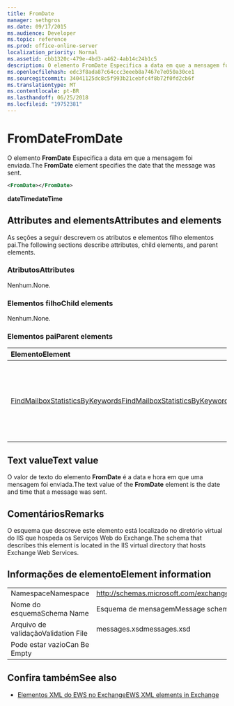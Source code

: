 ```yaml
---
title: FromDate
manager: sethgros
ms.date: 09/17/2015
ms.audience: Developer
ms.topic: reference
ms.prod: office-online-server
localization_priority: Normal
ms.assetid: cbb1320c-479e-4bd3-a462-4ab14c24b1c5
description: O elemento FromDate Especifica a data em que a mensagem foi enviada.
ms.openlocfilehash: edc3f8ada87c64ccc3eeeb8a7467e7e050a30ce1
ms.sourcegitcommit: 34041125dc8c5f993b21cebfc4f8b72f0fd2cb6f
ms.translationtype: MT
ms.contentlocale: pt-BR
ms.lasthandoff: 06/25/2018
ms.locfileid: "19752381"
---
```

# <a name="fromdate"></a><span data-ttu-id="31a71-103">FromDate</span><span class="sxs-lookup"><span data-stu-id="31a71-103">FromDate</span></span>

<span data-ttu-id="31a71-104">O elemento **FromDate** Especifica a data em que a mensagem foi enviada.</span><span class="sxs-lookup"><span data-stu-id="31a71-104">The **FromDate** element specifies the date that the message was sent.</span></span> 
  
```XML
<FromDate></FromDate>
```

 <span data-ttu-id="31a71-105">**dateTime**</span><span class="sxs-lookup"><span data-stu-id="31a71-105">**dateTime**</span></span>
## <a name="attributes-and-elements"></a><span data-ttu-id="31a71-106">Attributes and elements</span><span class="sxs-lookup"><span data-stu-id="31a71-106">Attributes and elements</span></span>

<span data-ttu-id="31a71-107">As seções a seguir descrevem os atributos e elementos filho elementos pai.</span><span class="sxs-lookup"><span data-stu-id="31a71-107">The following sections describe attributes, child elements, and parent elements.</span></span>
  
### <a name="attributes"></a><span data-ttu-id="31a71-108">Atributos</span><span class="sxs-lookup"><span data-stu-id="31a71-108">Attributes</span></span>

<span data-ttu-id="31a71-109">Nenhum.</span><span class="sxs-lookup"><span data-stu-id="31a71-109">None.</span></span>
  
### <a name="child-elements"></a><span data-ttu-id="31a71-110">Elementos filho</span><span class="sxs-lookup"><span data-stu-id="31a71-110">Child elements</span></span>

<span data-ttu-id="31a71-111">Nenhum.</span><span class="sxs-lookup"><span data-stu-id="31a71-111">None.</span></span>
  
### <a name="parent-elements"></a><span data-ttu-id="31a71-112">Elementos pai</span><span class="sxs-lookup"><span data-stu-id="31a71-112">Parent elements</span></span>

|<span data-ttu-id="31a71-113">**Elemento**</span><span class="sxs-lookup"><span data-stu-id="31a71-113">**Element**</span></span>|<span data-ttu-id="31a71-114">**Descrição**</span><span class="sxs-lookup"><span data-stu-id="31a71-114">**Description**</span></span>|
|:-----|:-----|
|[<span data-ttu-id="31a71-115">FindMailboxStatisticsByKeywords</span><span class="sxs-lookup"><span data-stu-id="31a71-115">FindMailboxStatisticsByKeywords</span></span>](findmailboxstatisticsbykeywords.md) <br/> |<span data-ttu-id="31a71-116">Especifica uma solicitação para pesquisar por palavra-chave estatísticas de caixa de correio.</span><span class="sxs-lookup"><span data-stu-id="31a71-116">Specifies a request to search for mailbox statistics by keyword.</span></span>  <br/> |
   
## <a name="text-value"></a><span data-ttu-id="31a71-117">Text value</span><span class="sxs-lookup"><span data-stu-id="31a71-117">Text value</span></span>

<span data-ttu-id="31a71-118">O valor de texto do elemento **FromDate** é a data e hora em que uma mensagem foi enviada.</span><span class="sxs-lookup"><span data-stu-id="31a71-118">The text value of the **FromDate** element is the date and time that a message was sent.</span></span> 
  
## <a name="remarks"></a><span data-ttu-id="31a71-119">Comentários</span><span class="sxs-lookup"><span data-stu-id="31a71-119">Remarks</span></span>

<span data-ttu-id="31a71-120">O esquema que descreve este elemento está localizado no diretório virtual do IIS que hospeda os Serviços Web do Exchange.</span><span class="sxs-lookup"><span data-stu-id="31a71-120">The schema that describes this element is located in the IIS virtual directory that hosts Exchange Web Services.</span></span>
  
## <a name="element-information"></a><span data-ttu-id="31a71-121">Informações de elemento</span><span class="sxs-lookup"><span data-stu-id="31a71-121">Element information</span></span>

|||
|:-----|:-----|
|<span data-ttu-id="31a71-122">Namespace</span><span class="sxs-lookup"><span data-stu-id="31a71-122">Namespace</span></span>  <br/> |http://schemas.microsoft.com/exchange/services/2006/messages  <br/> |
|<span data-ttu-id="31a71-123">Nome do esquema</span><span class="sxs-lookup"><span data-stu-id="31a71-123">Schema Name</span></span>  <br/> |<span data-ttu-id="31a71-124">Esquema de mensagem</span><span class="sxs-lookup"><span data-stu-id="31a71-124">Message schema</span></span>  <br/> |
|<span data-ttu-id="31a71-125">Arquivo de validação</span><span class="sxs-lookup"><span data-stu-id="31a71-125">Validation File</span></span>  <br/> |<span data-ttu-id="31a71-126">messages.xsd</span><span class="sxs-lookup"><span data-stu-id="31a71-126">messages.xsd</span></span>  <br/> |
|<span data-ttu-id="31a71-127">Pode estar vazio</span><span class="sxs-lookup"><span data-stu-id="31a71-127">Can Be Empty</span></span>  <br/> ||
   
## <a name="see-also"></a><span data-ttu-id="31a71-128">Confira também</span><span class="sxs-lookup"><span data-stu-id="31a71-128">See also</span></span>



- [<span data-ttu-id="31a71-129">Elementos XML do EWS no Exchange</span><span class="sxs-lookup"><span data-stu-id="31a71-129">EWS XML elements in Exchange</span></span>](ews-xml-elements-in-exchange.md)

